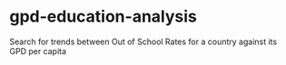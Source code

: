 # gpd-education-analysis
Search for trends between Out of School Rates for a country against its GPD per capita
